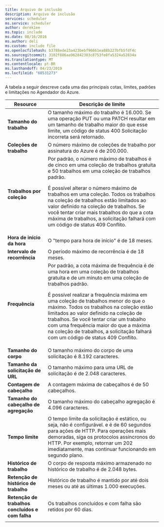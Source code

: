 ```yaml
---
title: Arquivo de inclusão
description: Arquivo de inclusão
services: scheduler
ms.service: scheduler
author: derek1ee
ms.topic: include
ms.date: 08/16/2016
ms.author: deli
ms.custom: include file
ms.openlocfilehash: b3788ede23a423bebf96661ea88b227bfb5fdf4c
ms.sourcegitcommit: 3102f886aa962842303c8753fe8fa5324a52834a
ms.translationtype: MT
ms.contentlocale: pt-BR
ms.lasthandoff: 04/23/2019
ms.locfileid: "60531273"
---
```

A tabela a seguir descreve cada uma das principais cotas, limites, padrões e limitações no Agendador do Azure.

| Resource | Descrição de limite |
| -------- | ----------------- |
| **Tamanho do trabalho** | O tamanho máximo do trabalho é 16.000. Se uma operação PUT ou uma PATCH resultar em um tamanho de trabalho maior do que esse limite, um código de status 400 Solicitação incorreta será retornado. | 
| **Coleções de trabalho** | O número máximo de coleções de trabalho por assinatura do Azure é de 200.000. | 
| **Trabalhos por coleção** | Por padrão, o número máximo de trabalhos é de cinco em uma coleção de trabalhos gratuita e 50 trabalhos em uma coleção de trabalhos padrão. <p>É possível alterar o número máximo de trabalhos em uma coleção. Todos os trabalhos na coleção de trabalhos estão limitados ao valor definido na coleção de trabalhos. Se você tentar criar mais trabalhos do que a cota máxima de trabalhos, a solicitação falhará com um código de status 409 Conflito. | 
| **Hora de início da hora** | O "tempo para hora de início" é de 18 meses. |
| **Intervalo de recorrência** | O período máximo de recorrência é de 18 meses. | 
| **Frequência** | Por padrão, a cota máxima de frequência é de uma hora em uma coleção de trabalhos gratuita e de um minuto em uma coleção de trabalhos padrão. <p>É possível realizar a frequência máxima em uma coleção de trabalhos menor do que o máximo. Todos os trabalhos na coleção estão limitados ao valor definido na coleção de trabalhos. Se você tentar criar um trabalho com uma frequência maior do que a máxima na coleção de trabalhos, a solicitação falhará com um código de status 409 Conflito. | 
| **Tamanho do corpo** | O tamanho máximo do corpo de uma solicitação é 8.192 caracteres. |
| **Tamanho da solicitação de URL** | O tamanho máximo para uma URL de solicitação é de 2.048 caracteres. |
| **Contagem de cabeçalho** | A contagem máxima de cabeçalhos é de 50 cabeçalhos. | 
| **Tamanho do cabeçalho de agregação** | O tamanho máximo do cabeçalho agregação é 4.096 caracteres. |
| **Tempo limite** | O tempo limite da solicitação é estático, ou seja, não é configurável. e é de 60 segundos para ações de HTTP. Para operações mais demoradas, siga os protocolos assíncronos do HTTP. Por exemplo, retornar um 202 imediatamente, mas continuar funcionando em segundo plano. | 
| **Histórico de trabalho** | O corpo de resposta máximo armazenado no histórico de trabalho é de 2.048 bytes. |
| **Retenção de histórico de trabalho** | Histórico de trabalho é mantido por até dois meses ou até as últimas 1.000 execuções. | 
| **Retenção de trabalhos concluídos e com falha** | Os trabalhos concluídos e com falha são retidos por 60 dias. |
||| 

